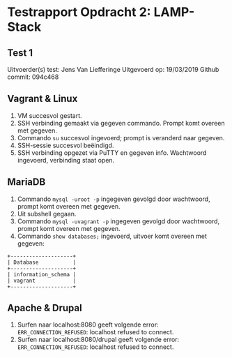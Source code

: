 # Testrapport Opdracht 2: LAMP-Stack

## Test 1

Uitvoerder(s) test: Jens Van Liefferinge
Uitgevoerd op: 19/03/2019
Github commit: 094c468

## Vagrant & Linux

1. VM succesvol gestart.
2. SSH verbinding gemaakt via gegeven commando. Prompt komt overeen met gegeven.
3. Commando `su` succesvol ingevoerd; prompt is veranderd naar gegeven.
4. SSH-sessie succesvol beëindigd.
5. SSH verbinding opgezet via PuTTY en gegeven info. Wachtwoord ingevoerd, verbinding staat open.

## MariaDB 

1. Commando `mysql -uroot -p` ingegeven gevolgd door wachtwoord, prompt komt overeen met gegeven.
2. Uit subshell gegaan.
3. Commando `mysql -uvagrant -p` ingegeven gevolgd door wachtwoord, prompt komt overeen met gegeven.
4. Commando `show databases;` ingevoerd, uitvoer komt overeen met gegeven:

```
+--------------------+      
| Database           |   
+--------------------+   
| information_schema |   
| vagrant            |   
+--------------------+   
```

## Apache & Drupal

1. Surfen naar localhost:8080 geeft volgende error: `ERR_CONNECTION_REFUSED`: localhost refused to connect.
2. Surfen naar localhost:8080/drupal geeft volgende error: `ERR_CONNECTION_REFUSED`: localhost refused to connect.

